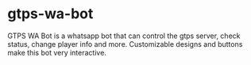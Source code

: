# gtps-wa-bot
GTPS WA Bot is a whatsapp bot that can control the gtps server, check status, change player info and more. Customizable designs and buttons make this bot very interactive.
